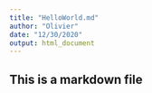 ```yaml
---
title: "HelloWorld.md"
author: "Olivier"
date: "12/30/2020"
output: html_document
---
```



## This is a markdown file


